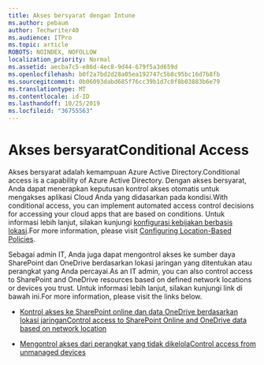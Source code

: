```yaml
---
title: Akses bersyarat dengan Intune
ms.author: pebaum
author: Techwriter40
ms.audience: ITPro
ms.topic: article
ROBOTS: NOINDEX, NOFOLLOW
localization_priority: Normal
ms.assetid: aecba7c5-e86d-4ec8-9d44-679f5a3d659d
ms.openlocfilehash: b0f2a7bd2d28a05ea192747c5b8c95bc16d7b8fb
ms.sourcegitcommit: 0b06093dabd685f76cc39b1d7c0f8b03883b6e79
ms.translationtype: MT
ms.contentlocale: id-ID
ms.lasthandoff: 10/25/2019
ms.locfileid: "36755563"
---
```

# <a name="conditional-access"></a><span data-ttu-id="c902a-102">Akses bersyarat</span><span class="sxs-lookup"><span data-stu-id="c902a-102">Conditional Access</span></span>

<span data-ttu-id="c902a-103">Akses bersyarat adalah kemampuan Azure Active Directory.</span><span class="sxs-lookup"><span data-stu-id="c902a-103">Conditional access is a capability of Azure Active Directory.</span></span> <span data-ttu-id="c902a-104">Dengan akses bersyarat, Anda dapat menerapkan keputusan kontrol akses otomatis untuk mengakses aplikasi Cloud Anda yang didasarkan pada kondisi.</span><span class="sxs-lookup"><span data-stu-id="c902a-104">With conditional access, you can implement automated access control decisions for accessing your cloud apps that are based on conditions.</span></span> <span data-ttu-id="c902a-105">Untuk informasi lebih lanjut, silakan kunjungi [konfigurasi kebijakan berbasis lokasi](https://docs.microsoft.com/azure/active-directory/conditional-access/overview).</span><span class="sxs-lookup"><span data-stu-id="c902a-105">For more information, please visit [Configuring Location-Based Policies](https://docs.microsoft.com/azure/active-directory/conditional-access/overview).</span></span>

<span data-ttu-id="c902a-106">Sebagai admin IT, Anda juga dapat mengontrol akses ke sumber daya SharePoint dan OneDrive berdasarkan lokasi jaringan yang ditentukan atau perangkat yang Anda percayai.</span><span class="sxs-lookup"><span data-stu-id="c902a-106">As an IT admin, you can also control access to SharePoint and OneDrive resources based on defined network locations or devices you trust.</span></span> <span data-ttu-id="c902a-107">Untuk informasi lebih lanjut, silakan kunjungi link di bawah ini.</span><span class="sxs-lookup"><span data-stu-id="c902a-107">For more information, please visit the links below.</span></span>

- [<span data-ttu-id="c902a-108">Kontrol akses ke SharePoint online dan data OneDrive berdasarkan lokasi jaringan</span><span class="sxs-lookup"><span data-stu-id="c902a-108">Control access to SharePoint Online and OneDrive data based on network location</span></span>](https://docs.microsoft.com/sharepoint/control-access-based-on-network-location)

- [<span data-ttu-id="c902a-109">Mengontrol akses dari perangkat yang tidak dikelola</span><span class="sxs-lookup"><span data-stu-id="c902a-109">Control access from unmanaged devices</span></span>](https://docs.microsoft.com/sharepoint/control-access-from-unmanaged-devices)

